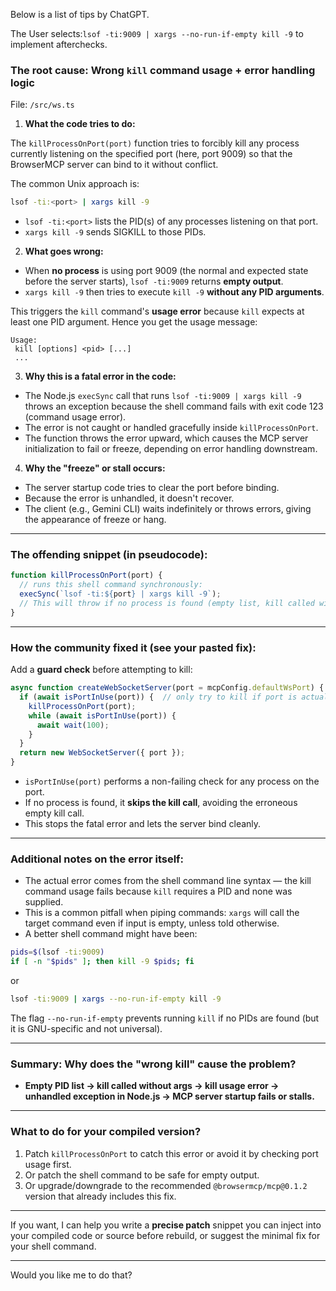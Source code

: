 Below is a list of tips by ChatGPT.

The User selects:`lsof -ti:9009 | xargs --no-run-if-empty kill -9` to implement afterchecks.


### The root cause: Wrong `kill` command usage + error handling logic

File: `/src/ws.ts`

1. **What the code tries to do:**

The `killProcessOnPort(port)` function tries to forcibly kill any process currently listening on the specified port (here, port 9009) so that the BrowserMCP server can bind to it without conflict.

The common Unix approach is:

```bash
lsof -ti:<port> | xargs kill -9
```

* `lsof -ti:<port>` lists the PID(s) of any processes listening on that port.
* `xargs kill -9` sends SIGKILL to those PIDs.

2. **What goes wrong:**

* When **no process** is using port 9009 (the normal and expected state before the server starts), `lsof -ti:9009` returns **empty output**.
* `xargs kill -9` then tries to execute `kill -9` **without any PID arguments**.

This triggers the `kill` command's **usage error** because `kill` expects at least one PID argument. Hence you get the usage message:

```
Usage:
 kill [options] <pid> [...]
 ...
```

3. **Why this is a fatal error in the code:**

* The Node.js `execSync` call that runs `lsof -ti:9009 | xargs kill -9` throws an exception because the shell command fails with exit code 123 (command usage error).
* The error is not caught or handled gracefully inside `killProcessOnPort`.
* The function throws the error upward, which causes the MCP server initialization to fail or freeze, depending on error handling downstream.

4. **Why the "freeze" or stall occurs:**

* The server startup code tries to clear the port before binding.
* Because the error is unhandled, it doesn't recover.
* The client (e.g., Gemini CLI) waits indefinitely or throws errors, giving the appearance of freeze or hang.

---

### The offending snippet (in pseudocode):

```ts
function killProcessOnPort(port) {
  // runs this shell command synchronously:
  execSync(`lsof -ti:${port} | xargs kill -9`);
  // This will throw if no process is found (empty list, kill called without PID)
}
```

---

### How the community fixed it (see your pasted fix):

Add a **guard check** before attempting to kill:

```ts
async function createWebSocketServer(port = mcpConfig.defaultWsPort) {
  if (await isPortInUse(port)) {  // only try to kill if port is actually in use
    killProcessOnPort(port);
    while (await isPortInUse(port)) {
      await wait(100);
    }
  }
  return new WebSocketServer({ port });
}
```

* `isPortInUse(port)` performs a non-failing check for any process on the port.
* If no process is found, it **skips the kill call**, avoiding the erroneous empty kill call.
* This stops the fatal error and lets the server bind cleanly.

---

### Additional notes on the error itself:

* The actual error comes from the shell command line syntax — the kill command usage fails because `kill` requires a PID and none was supplied.
* This is a common pitfall when piping commands: `xargs` will call the target command even if input is empty, unless told otherwise.
* A better shell command might have been:

```bash
pids=$(lsof -ti:9009)
if [ -n "$pids" ]; then kill -9 $pids; fi
```

or

```bash
lsof -ti:9009 | xargs --no-run-if-empty kill -9
```

The flag `--no-run-if-empty` prevents running `kill` if no PIDs are found (but it is GNU-specific and not universal).

---

### Summary: Why does the "wrong kill" cause the problem?

* **Empty PID list → kill called without args → kill usage error → unhandled exception in Node.js → MCP server startup fails or stalls.**

---

### What to do for your compiled version?

1. Patch `killProcessOnPort` to catch this error or avoid it by checking port usage first.
2. Or patch the shell command to be safe for empty output.
3. Or upgrade/downgrade to the recommended `@browsermcp/mcp@0.1.2` version that already includes this fix.

---

If you want, I can help you write a **precise patch** snippet you can inject into your compiled code or source before rebuild, or suggest the minimal fix for your shell command.

---

Would you like me to do that?

